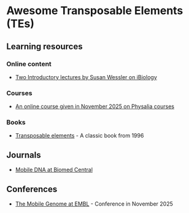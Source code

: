 # Awesome Transposable Elements (TEs)

## Learning resources

### Online content
- [Two Introductory lectures by Susan Wessler on iBiology](https://www.ibiology.org/genetics-and-gene-regulation/transposable-elements/)

### Courses
- [An online course given in November 2025 on Physalia courses](https://www.physalia-courses.org/courses-workshops/course24/)

### Books
- [Transposable elements](https://www.amazon.com/Transposable-Elements-Current-Microbiology-Immunology/dp/3642797970/) - A classic book from 1996

## Journals

- [Mobile DNA at Biomed Central](https://mobilednajournal.biomedcentral.com/)

## Conferences

- [The Mobile Genome at EMBL](https://www.embl.org/about/info/course-and-conference-office/events/mge25-01/) - Conference in November 2025
